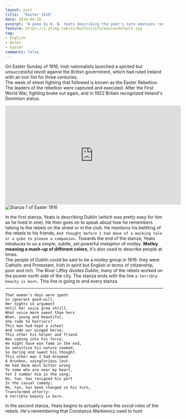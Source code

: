 ```yaml
---
layout: post
title:  "Easter 1916"
date: 2019-04-26
excerpt: "A poem by W. B. Yeats describing the poet's torn emotions regarding the events of the Easter Rising staged in Ireland against British rule on Easter Monday, April 24, 1916. The uprising was unsuccessful, and most of the Irish republican leaders involved were executed for treason."
feature: https://i.ytimg.com/vi/Nx27urL1CFo/maxresdefault.jpg
tag:
- English
- Notes
- Easter
comments: false
---
```


On Easter Sunday of 1916, Irish nationalists launched a spirited but unsuccessful revolt against the British government, which had ruled Ireland with an iron fist for three centuries.  
The week of street fighting that followed is known as the Easter Rebellion. The leaders of the rebellion were captured and executed. After the First World War, fighting broke out again, and in 1922 Britain recognized Ireland's Dominion status.

<iframe width="560" height="315" src="https://www.youtube.com/embed/VLt_OuzW9n0" frameborder="0" allow="accelerometer; autoplay; encrypted-media; gyroscope; picture-in-picture"> </iframe>

</br>

<img src="https://dwarf.pro/site/assets\img\Easter 1916\Stanza 1 - Easter 1916.png" alt="Stanza 1 of Easter 1916">

In the first stanza, Yeats is describing Dublin (which was pretty easy for him as he lived in one). He then goes on to speak about how he remembers talking to the rebels on the street or in the club. He mentions his belitting of the rebels to his friends, `And thought before I had done of a mocking tale or a gibe to please a companion.` Towards the end of the stanza, Yeats intoduces to us a simple, subtle, yet powerful metaphor of *motley*. **Motley meaning a mash-up of different colors**, it's also used to describe people at times.  
The people of Dublin could be said to be a *motley* group in 1916: they were Catholic and Protestant, Irish in spirit but English in terms of citizenship, poor and rich. The River Liffey divides Dublin; many of the rebels worked on the poorer north side of the city. The stanza ends with the line `a terrible beauty is born.` This line is going to end every stanza.

---

    That woman's days were spent
    In ignorant good-will,
    Her nights in argument
    Until her voice grew shrill.
    What voice more sweet than hers
    When, young and beautiful,
    She rode to harriers?
    This man had kept a school
    And rode our wingèd horse;
    This other his helper and friend
    Was coming into his force;
    He might have won fame in the end,
    So sensitive his nature seemed,
    So daring and sweet his thought.
    This other man I had dreamed
    A drunken, vainglorious lout.
    He had done most bitter wrong
    To some who are near my heart,
    Yet I number him in the song;
    He, too, has resigned his part
    In the casual comedy;
    He, too, has been changed in his turn,
    Transformed utterly:
    A terrible beauty is born.

In the second stanza, Yeats begins to actually name the social roles of the rebels. He's remembering that Constance Markievicz used to hunt 
